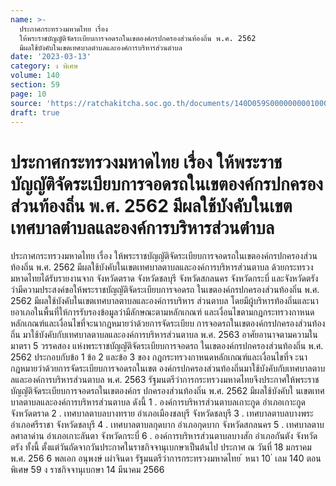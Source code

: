 ```yaml
---
name: >-
  ประกาศกระทรวงมหาดไทย เรื่อง
  ให้พระราชบัญญัติจัดระเบียบการจอดรถในเขตองค์กรปกครองส่วนท้องถิ่น พ.ศ. 2562 
  มีผลใช้บังคับในเขตเทศบาลตำบลและองค์การบริหารส่วนตำบล
date: '2023-03-13'
category: ง พิเศษ
volume: 140
section: 59
page: 10
source: 'https://ratchakitcha.soc.go.th/documents/140D059S0000000001000.pdf'
draft: true
---
```


# ประกาศกระทรวงมหาดไทย เรื่อง ให้พระราชบัญญัติจัดระเบียบการจอดรถในเขตองค์กรปกครองส่วนท้องถิ่น พ.ศ. 2562  มีผลใช้บังคับในเขตเทศบาลตำบลและองค์การบริหารส่วนตำบล

ประกาศกระทรวงมหาดไทย เรื่อง ให้พระราชบัญญัติจัดระเบียบการจอดรถในเขตองค์กรปกครองส่วนท้องถิ่น พ.ศ. 2562 มีผลใช้บังคับในเขตเทศบาลตาบลและองค์การบริหารส่วนตาบล ด้วยกระทรวงมหาดไทยได้รับรายงานจาก จังหวัดตราด จังหวัดชลบุรี จังหวัดสกลนคร จังหวัดกระบี่ และจังหวัดตรัง ว่ามีความประสงค์ขอให้พระราชบัญญัติจัดระเบียบการจอดรถ ในเขตองค์กรปกครองส่วนท้องถิ่น พ.ศ. 2562 มีผลใช้บังคับในเขตเทศบาลตาบลและองค์การบริหาร ส่วนตาบล โดยมีผู้บริหารท้องถิ่นและนายอาเภอในพื้นที่ให้การรับรองข้อมูลว่ามีลักษณะตามหลักเกณฑ์ และเงื่อนไขตามกฎกระทรวงกาหนดหลักเกณฑ์และเงื่อนไขที่จะนากฎหมายว่าด้วยการจัดระเบียบ การจอดรถในเขตองค์กรปกครองส่วนท้องถิ่น มาใช้บังคับกับเทศบาลตาบลและองค์การบริหารส่วนตาบล พ.ศ. 2563 อาศัยอานาจตามความในมาตรา 5 วรรคสอง แห่งพระราชบัญญัติจัดระเบียบการจอดรถ ในเขตองค์กรปกครองส่วนท้องถิ่น พ.ศ. 2562 ประกอบกับข้อ 1 ข้อ 2 และข้อ 3 ของ กฎกระทรวงกาหนดหลักเกณฑ์และเงื่อนไขที่จ ะนากฎหมายว่าด้วยการจัดระเบียบการจอดรถในเขต องค์กรปกครองส่วนท้องถิ่นมาใช้บังคับกับเทศบาลตาบลและองค์การบริหารส่วนตาบล พ.ศ. 2563 รัฐมนตรีว่าการกระทรวงมหาดไทยจึงประกาศให้พระราชบัญญัติจัดระเบียบการจอดรถในเขตองค์กร ปกครองส่วนท้องถิ่น พ.ศ. 2562 มีผลใช้บังคับใ นเขตเทศบาลตาบลและองค์การบริหารส่วนตาบล ดังนี้ 1 . องค์การบริหารส่วนตาบลเกาะกูด อำเภอเกาะกูด จังหวัดตราด 2 . เทศบาลตาบลบางทราย อำเภอเมืองชลบุรี จังหวัดชลบุรี 3 . เทศบาลตาบลบางพระ อำเภอศรีราชา จังหวัดชลบุรี 4 . เทศบาลตาบลกุดบาก อำเภอกุดบาก จังหวัดสกลนคร 5 . เทศบาลตาบลศาลาด่าน อำเภอเกาะลันตา จังหวัดกระบี่ 6 . องค์การบริหารส่วนตาบลบางสัก อำเภอกันตัง จังหวัดตรัง ทั้งนี้ ตั้งแต่วันถัดจากวันประกาศในราชกิจจานุเบกษาเป็นต้นไป ประกาศ ณ วันที่ 18 มกราคม พ.ศ. 256 6 พลเอก อนุพงษ์ เผ่าจินดา รัฐมนตรีว่าการกระทรวงมหาดไทย ้ หนา 10 ่ เลม 140 ตอนพิเศษ 59 ง ราชกิจจานุเบกษา 14 มีนาคม 2566
